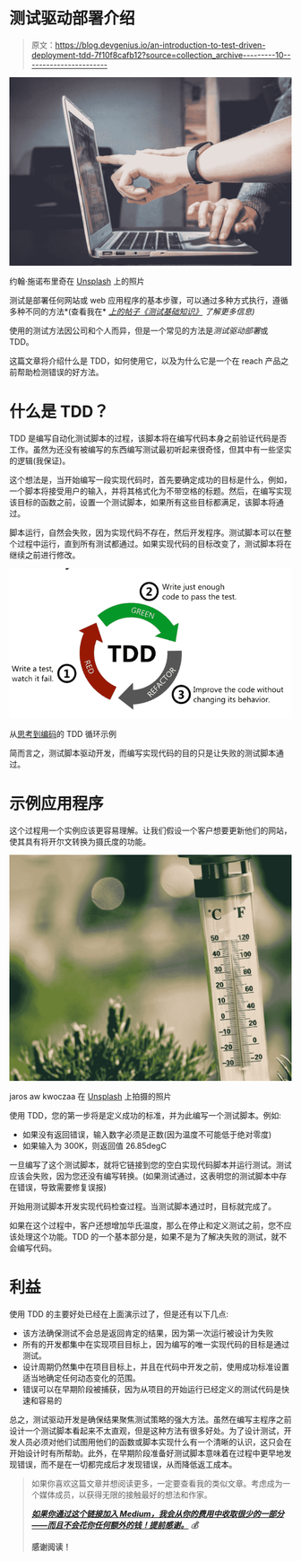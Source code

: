 # 测试驱动部署介绍

> 原文：<https://blog.devgenius.io/an-introduction-to-test-driven-deployment-tdd-7f10f8cafb12?source=collection_archive---------10----------------------->

![](img/e88a54c51c65a435041c1a99f16b5ca6.png)

约翰·施诺布里奇在 [Unsplash](https://unsplash.com?utm_source=medium&utm_medium=referral) 上的照片

测试是部署任何网站或 web 应用程序的基本步骤，可以通过多种方式执行，遵循多种不同的方法*(查看我在* [*上的帖子《测试基础知识》*](https://medium.com/@simply_stef/code-based-testing-what-is-it-and-why-is-it-important-ae5b4f72026f) *了解更多信息)*

使用的测试方法因公司和个人而异，但是一个常见的方法是*测试驱动部署*或 TDD。

这篇文章将介绍什么是 TDD，如何使用它，以及为什么它是一个在 reach 产品之前帮助检测错误的好方法。

# 什么是 TDD？

TDD 是编写自动化测试脚本的过程，该脚本将在编写代码本身之前验证代码是否工作。虽然为还没有被编写的东西编写测试最初听起来很奇怪，但其中有一些坚实的逻辑(我保证)。

这个想法是，当开始编写一段实现代码时，首先要确定成功的目标是什么，例如，一个脚本将接受用户的输入，并将其格式化为不带空格的标题。然后，在编写实现该目标的函数之前，设置一个测试脚本，如果所有这些目标都满足，该脚本将通过。

脚本运行，自然会失败，因为实现代码不存在，然后开发程序。测试脚本可以在整个过程中运行，直到所有测试都通过。如果实现代码的目标改变了，测试脚本将在继续之前进行修改。

![](img/1d0092960a5e1659d32f5eeffba0ca2e.png)

从[思考到编码](https://www.thinktocode.com/2018/02/05/what-is-tdd/)的 TDD 循环示例

简而言之，测试脚本驱动开发，而编写实现代码的目的只是让失败的测试脚本通过。

# 示例应用程序

这个过程用一个实例应该更容易理解。让我们假设一个客户想要更新他们的网站，使其具有将开尔文转换为摄氏度的功能。

![](img/9ffe303b25174cdb25ec8dcafc7508c9.png)

jaros aw kwoczaa 在 [Unsplash](https://unsplash.com?utm_source=medium&utm_medium=referral) 上拍摄的照片

使用 TDD，您的第一步将是定义成功的标准，并为此编写一个测试脚本。例如:

*   如果没有返回错误，输入数字必须是正数(因为温度不可能低于绝对零度)
*   如果输入为 300K，则返回值 26.85degC

一旦编写了这个测试脚本，就将它链接到您的空白实现代码脚本并运行测试。测试应该会失败，因为您还没有编写转换。(如果测试通过，这表明您的测试脚本中存在错误，导致需要修复误报)

开始用测试脚本开发实现代码检查过程。当测试脚本通过时，目标就完成了。

如果在这个过程中，客户还想增加华氏温度，那么在停止和定义测试之前，您不应该处理这个功能。TDD 的一个基本部分是，如果不是为了解决失败的测试，就不会编写代码。

# 利益

使用 TDD 的主要好处已经在上面演示过了，但是还有以下几点:

*   该方法确保测试不会总是返回肯定的结果，因为第一次运行被设计为失败
*   所有的开发都集中在实现项目目标上，因为编写的唯一实现代码的目标是通过测试。
*   设计周期仍然集中在项目目标上，并且在代码中开发之前，使用成功标准设置适当地确定任何动态变化的范围。
*   错误可以在早期阶段被捕获，因为从项目的开始运行已经定义的测试代码是快速和容易的

总之，测试驱动开发是确保结果聚焦测试策略的强大方法。虽然在编写主程序之前设计一个测试脚本看起来不太直观，但是这种方法有很多好处。为了设计测试，开发人员必须对他们试图用他们的函数或脚本实现什么有一个清晰的认识，这只会在开始设计时有所帮助。此外，在早期阶段准备好测试脚本意味着在过程中更早地发现错误，而不是在一切都完成后才发现错误，从而降低返工成本。

> 如果你喜欢这篇文章并想阅读更多，一定要查看我的类似文章。考虑成为一个媒体成员，以获得无限的接触最好的想法和作家。
> 
> [***如果你通过这个链接加入 Medium，我会从你的费用中收取很少的一部分——而且不会花你任何额外的钱！提前感谢。***](https://medium.com/@simply_stef/membership) ***💰***
> 
> **感谢阅读！**